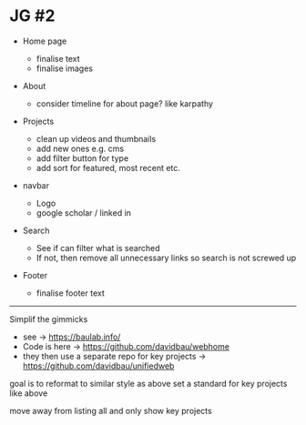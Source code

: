 # JG #2

- Home page

  - finalise text
  - finalise images

- About

  - consider timeline for about page? like karpathy

- Projects

  - clean up videos and thumbnails
  - add new ones e.g. cms
  - add filter button for type
  - add sort for featured, most recent etc.

- navbar

  - Logo
  - google scholar / linked in

- Search

  - See if can filter what is searched
  - If not, then remove all unnecessary links so search is not screwed up

- Footer
  - finalise footer text


---
Simplif the gimmicks 
- see -> https://baulab.info/ 
- Code is here -> https://github.com/davidbau/webhome
- they then use a separate repo for key projects -> https://github.com/davidbau/unifiedweb


goal is to reformat to similar style as above
set a standard for key projects like above

move away from listing all and only show key projects
